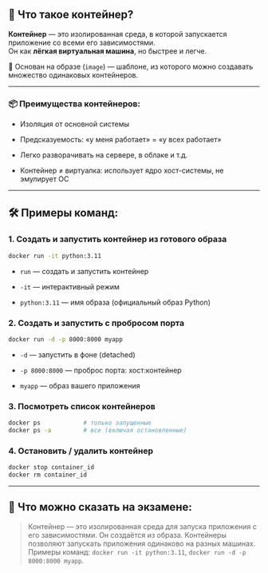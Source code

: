 
## 🚢 Что такое контейнер?

**Контейнер** — это изолированная среда, в которой запускается приложение со всеми его зависимостями.  
Он как **лёгкая виртуальная машина**, но быстрее и легче.

🧱 Основан на образе (`image`) — шаблоне, из которого можно создавать множество одинаковых контейнеров.

---

### 📦 Преимущества контейнеров:

- Изоляция от основной системы
    
- Предсказуемость: «у меня работает» = «у всех работает»
    
- Легко разворачивать на сервере, в облаке и т.д.
    
- Контейнер ≠ виртуалка: использует ядро хост-системы, не эмулирует ОС
    

---

## 🛠️ Примеры команд:

### 1. **Создать и запустить контейнер из готового образа**

```bash
docker run -it python:3.11
```

- `run` — создать и запустить контейнер
    
- `-it` — интерактивный режим
    
- `python:3.11` — имя образа (официальный образ Python)
    

### 2. **Создать и запустить с пробросом порта**

```bash
docker run -d -p 8000:8000 myapp
```

- `-d` — запустить в фоне (detached)
    
- `-p 8000:8000` — проброс порта: хост:контейнер
    
- `myapp` — образ вашего приложения
    

### 3. **Посмотреть список контейнеров**

```bash
docker ps            # только запущенные
docker ps -a         # все (включая остановленные)
```

### 4. **Остановить / удалить контейнер**

```bash
docker stop container_id
docker rm container_id
```

---

## 📝 Что можно сказать на экзамене:

> Контейнер — это изолированная среда для запуска приложения с его зависимостями. Он создаётся из образа. Контейнеры позволяют запускать приложения одинаково на разных машинах. Примеры команд: `docker run -it python:3.11`, `docker run -d -p 8000:8000 myapp`.
